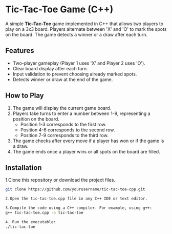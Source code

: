 # Tic-Tac-Toe Game (C++)

A simple **Tic-Tac-Toe** game implemented in C++ that allows two players to play on a 3x3 board. Players alternate between 'X' and 'O' to mark the spots on the board. The game detects a winner or a draw after each turn.

## Features

- Two-player gameplay (Player 1 uses 'X' and Player 2 uses 'O').
- Clear board display after each turn.
- Input validation to prevent choosing already marked spots.
- Detects winner or draw at the end of the game.

## How to Play

1. The game will display the current game board.
2. Players take turns to enter a number between 1-9, representing a position on the board.
   - Position 1-3 corresponds to the first row.
   - Position 4-6 corresponds to the second row.
   - Position 7-9 corresponds to the third row.
3. The game checks after every move if a player has won or if the game is a draw.
4. The game ends once a player wins or all spots on the board are filled.

## Installation

1.Clone this repository or download the project files.
   
   ```bash
   git clone https://github.com/yourusername/tic-tac-toe-cpp.git

2.Open the tic-tac-toe.cpp file in any C++ IDE or text editor.

3.Compile the code using a C++ compiler. For example, using g++:
g++ tic-tac-toe.cpp -o tic-tac-toe

4. Run the executable:
./tic-tac-toe

